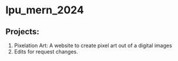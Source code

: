 # lpu_mern_2024

## Projects: 

1. Pixelation Art: A website to create pixel art out of a digital images
2. Edits for request changes.
